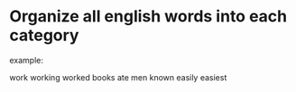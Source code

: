 # Organize all english words into each category

example: 

work
working
worked
books
ate
men
known
easily
easiest